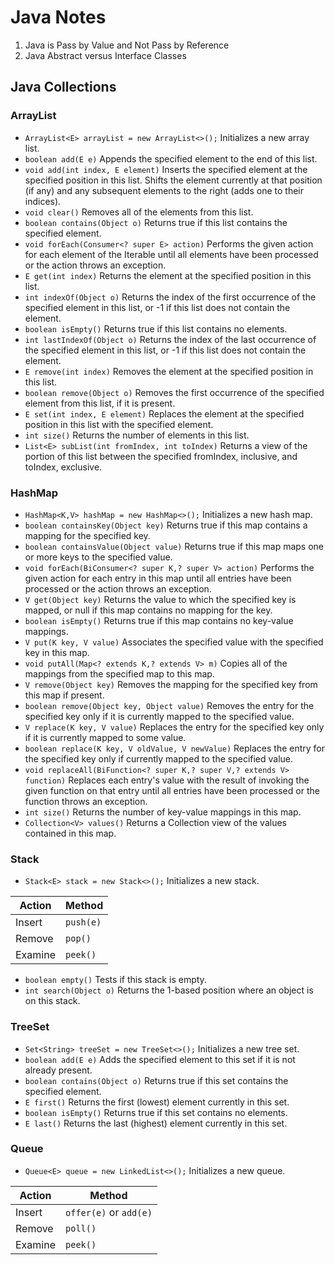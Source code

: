 # Java Notes
1. Java is Pass by Value and Not Pass by Reference
1. Java Abstract versus Interface Classes
## Java Collections
### ArrayList
  * `ArrayList<E> arrayList = new ArrayList<>();` Initializes a new array list.
  * `boolean add(E e)` Appends the specified element to the end of this list.
  * `void add(int index, E element)` Inserts the specified element at the specified position in this list. Shifts the element currently at that position (if any) and any subsequent elements to the right (adds one to their indices).
  * `void clear()` Removes all of the elements from this list.
  * `boolean contains(Object o)` Returns true if this list contains the specified element.
  * `void forEach(Consumer<? super E> action)` Performs the given action for each element of the Iterable until all elements have been processed or the action throws an exception.
  * `E get(int index)` Returns the element at the specified position in this list.
  * `int indexOf(Object o)` Returns the index of the first occurrence of the specified element in this list, or -1 if this list does not contain the element.
  * `boolean isEmpty()` Returns true if this list contains no elements.
  * `int lastIndexOf(Object o)` Returns the index of the last occurrence of the specified element in this list, or -1 if this list does not contain the element.
  * `E remove(int index)` Removes the element at the specified position in this list.
  * `boolean remove(Object o)` Removes the first occurrence of the specified element from this list, if it is present.
  * `E set(int index, E element)` Replaces the element at the specified position in this list with the specified element.
  * `int size()` Returns the number of elements in this list.
  * `List<E> subList(int fromIndex, int toIndex)` Returns a view of the portion of this list between the specified fromIndex, inclusive, and toIndex, exclusive.
### HashMap
 * `HashMap<K,V> hashMap = new HashMap<>();` Initializes a new hash map.
 * `boolean containsKey(Object key)` Returns true if this map contains a mapping for the specified key.
 * `boolean containsValue(Object value)` Returns true if this map maps one or more keys to the specified value.
 * `void forEach(BiConsumer<? super K,? super V> action)` Performs the given action for each entry in this map until all entries have been processed or the action throws an exception.
 * `V get(Object key)` Returns the value to which the specified key is mapped, or null if this map contains no mapping for the key.
 * `boolean isEmpty()` Returns true if this map contains no key-value mappings.
 * `V put(K key, V value)` Associates the specified value with the specified key in this map.
 * `void putAll(Map<? extends K,? extends V> m)` Copies all of the mappings from the specified map to this map.
 * `V remove(Object key)` Removes the mapping for the specified key from this map if present.
 * `boolean remove(Object key, Object value)` Removes the entry for the specified key only if it is currently mapped to the specified value.
 * `V replace(K key, V value)` Replaces the entry for the specified key only if it is currently mapped to some value.
 * `boolean replace(K key, V oldValue, V newValue)` Replaces the entry for the specified key only if currently mapped to the specified value.
 * `void replaceAll(BiFunction<? super K,? super V,? extends V> function)` Replaces each entry's value with the result of invoking the given function on that entry until all entries have been processed or the function throws an exception.
 * `int size()` Returns the number of key-value mappings in this map.
 * `Collection<V> values()` Returns a Collection view of the values contained in this map.
### Stack
  * `Stack<E> stack = new Stack<>();` Initializes a new stack.

Action | Method
------------ | ------------
Insert | `push(e)`
Remove | `pop()`
Examine | `peek()`

  * `boolean empty()` Tests if this stack is empty.
  * `int search(Object o)` Returns the 1-based position where an object is on this stack.
### TreeSet
  * `Set<String> treeSet = new TreeSet<>();` Initializes a new tree set.
  * `boolean add(E e)` Adds the specified element to this set if it is not already present.
  * `boolean contains(Object o)` Returns true if this set contains the specified element.
  * `E first()` Returns the first (lowest) element currently in this set.
  * `boolean isEmpty()` Returns true if this set contains no elements.
  * `E last()` Returns the last (highest) element currently in this set.
### Queue
  * `Queue<E> queue = new LinkedList<>();` Initializes a new queue.

Action | Method
------------ | ------------
Insert | `offer(e)` or `add(e)`
Remove | `poll()`
Examine | `peek()`

